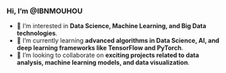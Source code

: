### Hi, I’m @IBNMOUHOU  
- 👀 I’m interested in **Data Science, Machine Learning, and Big Data technologies**.  
- 🌱 I’m currently learning **advanced algorithms in Data Science, AI, and deep learning frameworks like TensorFlow and PyTorch**.  
- 💞️ I’m looking to collaborate on **exciting projects related to data analysis, machine learning models, and data visualization**.  


